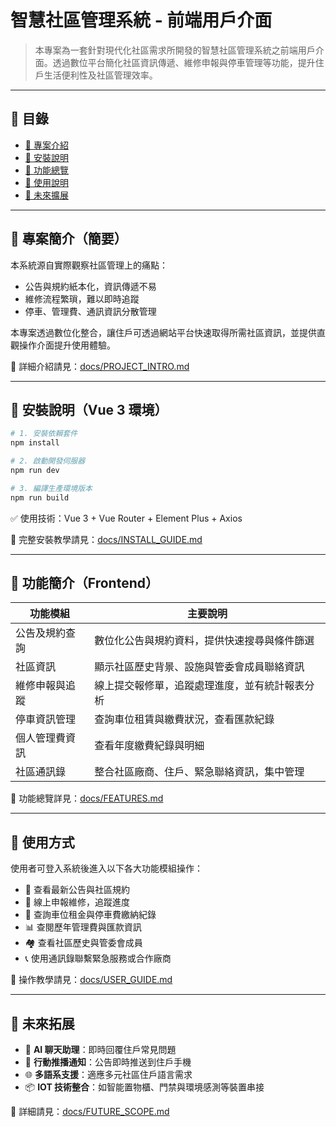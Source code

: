 
# 智慧社區管理系統 - 前端用戶介面

> 本專案為一套針對現代化社區需求所開發的智慧社區管理系統之前端用戶介面。透過數位平台簡化社區資訊傳遞、維修申報與停車管理等功能，提升住戶生活便利性及社區管理效率。

---

## 📁 目錄

- [🧩 專案介紹](docs/PROJECT_INTRO.md)
- [🔧 安裝說明](docs/INSTALL_GUIDE.md)
- [🚀 功能總覽](docs/FEATURES.md)
- [📘 使用說明](docs/USER_GUIDE.md)
- [🌱 未來擴展](docs/FUTURE_SCOPE.md)

---

## 🧩 專案簡介（簡要）

本系統源自實際觀察社區管理上的痛點：

- 公告與規約紙本化，資訊傳遞不易
- 維修流程繁瑣，難以即時追蹤
- 停車、管理費、通訊資訊分散管理

本專案透過數位化整合，讓住戶可透過網站平台快速取得所需社區資訊，並提供直觀操作介面提升使用體驗。

📄 詳細介紹請見：[docs/PROJECT_INTRO.md](docs/PROJECT_INTRO.md)

---

## 🔧 安裝說明（Vue 3 環境）

```bash
# 1. 安裝依賴套件
npm install

# 2. 啟動開發伺服器
npm run dev

# 3. 編譯生產環境版本
npm run build
```

✅ 使用技術：Vue 3 + Vue Router + Element Plus + Axios

📄 完整安裝教學請見：[docs/INSTALL_GUIDE.md](docs/INSTALL_GUIDE.md)

---

## 🚀 功能簡介（Frontend）

| 功能模組             | 主要說明                                                 |
|----------------------|----------------------------------------------------------|
| 公告及規約查詢       | 數位化公告與規約資料，提供快速搜尋與條件篩選              |
| 社區資訊             | 顯示社區歷史背景、設施與管委會成員聯絡資訊                |
| 維修申報與追蹤       | 線上提交報修單，追蹤處理進度，並有統計報表分析              |
| 停車資訊管理         | 查詢車位租賃與繳費狀況，查看匯款紀錄                        |
| 個人管理費資訊       | 查看年度繳費紀錄與明細                                     |
| 社區通訊錄           | 整合社區廠商、住戶、緊急聯絡資訊，集中管理                  |

📄 功能總覽詳見：[docs/FEATURES.md](docs/FEATURES.md)

---

## 📘 使用方式

使用者可登入系統後進入以下各大功能模組操作：

- 📢 查看最新公告與社區規約
- 🧰 線上申報維修，追蹤進度
- 🚗 查詢車位租金與停車費繳納紀錄
- 📊 查閱歷年管理費與匯款資訊
- 🏘️ 查看社區歷史與管委會成員
- 📞 使用通訊錄聯繫緊急服務或合作廠商

📄 操作教學請見：[docs/USER_GUIDE.md](docs/USER_GUIDE.md)

---

## 🌱 未來拓展

- 🧠 **AI 聊天助理**：即時回覆住戶常見問題  
- 📲 **行動推播通知**：公告即時推送到住戶手機  
- 🌐 **多語系支援**：適應多元社區住戶語言需求  
- 📦 **IOT 技術整合**：如智能置物櫃、門禁與環境感測等裝置串接  

📄 詳細請見：[docs/FUTURE_SCOPE.md](docs/FUTURE_SCOPE.md)

